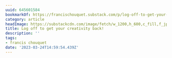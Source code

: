 ```yaml
---
uuid: 645601584
bookmarkOf: https://francischouquet.substack.com/p/log-off-to-get-your-creativity-back?utm_source=twitter&sd=pf
category: article
headImage: https://substackcdn.com/image/fetch/w_1200,h_600,c_fill,f_jpg,q_auto:good,fl_progressive:steep,g_auto/https%3A%2F%2Fsubstack-post-media.s3.amazonaws.com%2Fpublic%2Fimages%2Fa0f98631-9ea0-4fb0-b6eb-ed49e5f6b58b_3024x3024.jpeg
title: Log off to get your creativity back!
description: ''
tags:
- francis chouquet
date: '2023-03-24T14:59:54.439Z'
---
```



